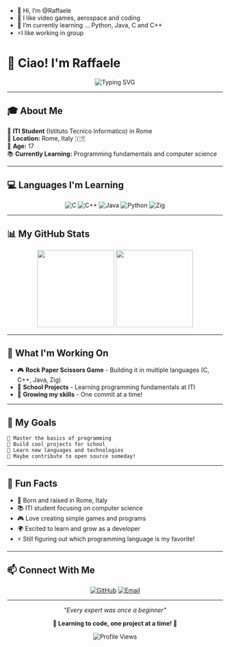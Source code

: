 - 👋 Hi, I’m @Raffaele
- 👀 I like video games, aerospace and coding
- 🌱 I’m currently learning ... Python, Java, C and C++
- ⚡I like working in group

<!---
Ra77a3l3-jar/Ra77a3l3-jar is a ✨ special ✨ repository because its `README.md` (this file) appears on your GitHub profile.
You can click the Preview link to take a look at your changes.
--->
# 👋 Ciao! I'm Raffaele

<div align="center">
  
![Typing SVG](https://readme-typing-svg.herokuapp.com?font=Fira+Code&size=20&duration=3000&pause=1000&color=36BCF7&center=true&vCenter=true&width=435&lines=17+Year+Old+Student;Learning+to+Code;Rome%2C+Italy+🇮🇹)

</div>

---

## 🎓 About Me

🏫 **ITI Student** (Istituto Tecnico Informatico) in Rome  
📍 **Location:** Rome, Italy 🇮🇹  
🎂 **Age:** 17  
📚 **Currently Learning:** Programming fundamentals and computer science  

---

## 💻 Languages I'm Learning

<div align="center">

![C](https://img.shields.io/badge/C-00599C?style=for-the-badge&logo=c&logoColor=white)
![C++](https://img.shields.io/badge/C++-00599C?style=for-the-badge&logo=c%2B%2B&logoColor=white)
![Java](https://img.shields.io/badge/Java-ED8B00?style=for-the-badge&logo=openjdk&logoColor=white)
![Python](https://img.shields.io/badge/Python-3776AB?style=for-the-badge&logo=python&logoColor=white)
![Zig](https://img.shields.io/badge/Zig-F7A41D?style=for-the-badge&logo=zig&logoColor=white)

</div>

---

## 📊 My GitHub Stats

<div align="center">
  
<img height="180em" src="https://github-readme-stats.vercel.app/api?username=Ra77a3l3-jar&show_icons=true&theme=radical&include_all_commits=true"/>
<img height="180em" src="https://github-readme-stats.vercel.app/api/top-langs/?username=Ra77a3l3-jar&layout=compact&theme=radical"/>

</div>

---

## 🚀 What I'm Working On

- 🎮 **Rock Paper Scissors Game** - Building it in multiple languages (C, C++, Java, Zig)
- 📖 **School Projects** - Learning programming fundamentals at ITI
- 🌱 **Growing my skills** - One commit at a time!

---

## 🎯 My Goals

```
🔹 Master the basics of programming
🔹 Build cool projects for school
🔹 Learn new languages and technologies
🔹 Maybe contribute to open source someday!
```

---

## 🌟 Fun Facts

- 🍝 Born and raised in Rome, Italy
- 📚 ITI student focusing on computer science
- 🎮 Love creating simple games and programs
- 🌍 Excited to learn and grow as a developer
- ⚡ Still figuring out which programming language is my favorite!

---

## 📫 Connect With Me

<div align="center">

[![GitHub](https://img.shields.io/badge/GitHub-181717?style=for-the-badge&logo=github&logoColor=white)](https://github.com/Ra77a3l3-jar)
[![Email](https://img.shields.io/badge/Email-D14836?style=for-the-badge&logo=gmail&logoColor=white)](mailto:raffaelemeo@runningcode.it)

</div>

---

<div align="center">
  
*"Every expert was once a beginner"*

**🚀 Learning to code, one project at a time! 🚀**

![Profile Views](https://komarev.com/ghpvc/?username=Ra77a3l3-jar&color=blue&style=flat-square)

</div>
